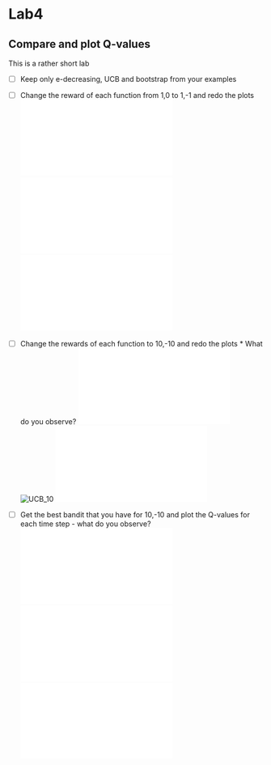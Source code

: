 # Lab4




## Compare and plot Q-values



This is a rather short lab

- [ ] Keep only e-decreasing, UCB and bootstrap from your examples
- [ ] Change the reward of each function from 1,0 to 1,-1 and redo the plots
![0.2-decreasing_1](./0.2-decreasing_1.pdf?raw=true)
![UCB_1](./UCB_1.pdf?raw=true)
![BootstrapTS_1](./BootstrapTS_1.pdf?raw=true)
- [ ] Change the rewards of each function to 10,-10 and redo the plots
		* What do you observe?
![0.2-decreasing_10](./0.2-decreasing_10.pdf?raw=true)
![UCB_10](./UCB_10.v?raw=true)
![BootstrapTS_10](./BootstrapTS_10.pdf?raw=true)
- [ ] Get the best bandit that you have for 10,-10 and plot the Q-values for each time step - what do you observe? 
![0.2-decreasing_10_Q](./0.2-decreasing_10_Q.pdf?raw=true)
![UCB_10_Q](./UCB_10_Q.pdf?raw=true)
![BootstrapTS_10_Q](./BootstrapTS_10_Q.pdf?raw=true)


